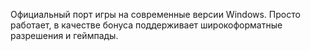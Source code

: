 Официальный порт игры на современные версии Windows. Просто работает, в качестве бонуса поддерживает широкоформатные разрешения и геймпады.